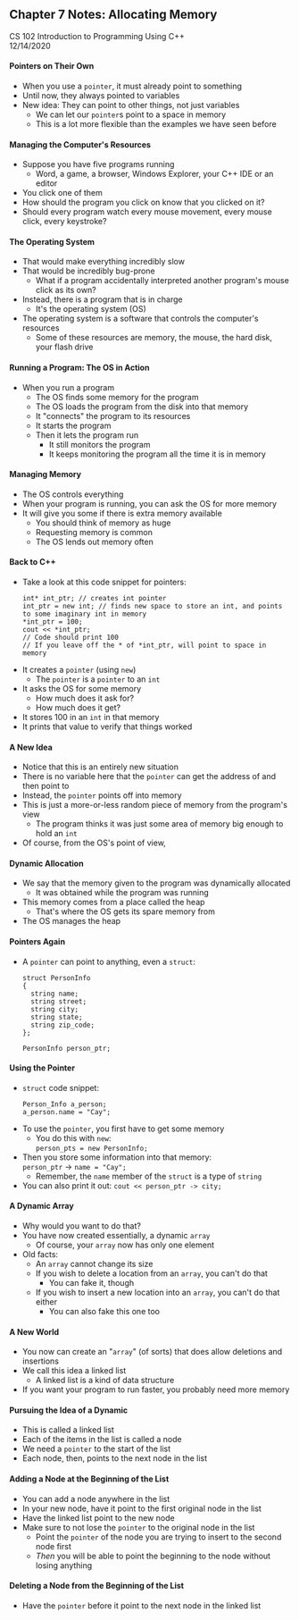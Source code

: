 ## Chapter 7 Notes: Allocating Memory
CS 102 Introduction to Programming Using C++  
12/14/2020

#### Pointers on Their Own
- When you use a ```pointer```, it must already point to something
- Until now, they always pointed to variables
- New idea: They can point to other things, not just variables
  - We can let our ```pointer```s point to a space in memory
  - This is a lot more flexible than the examples we have seen before

#### Managing the Computer's Resources
- Suppose you have five programs running
  - Word, a game, a browser, Windows Explorer, your C++ IDE or an editor
- You click one of them
- How should the program you click on know that you clicked on it?
- Should every program watch every mouse movement, every mouse click, every keystroke?

#### The Operating System
- That would make everything incredibly slow
- That would be incredibly bug-prone
  - What if a program accidentally interpreted another program's mouse click as its own?
- Instead, there is a program that is in charge
  - It's the operating system (OS)
- The operating system is a software that controls the computer's resources
  - Some of these resources are memory, the mouse, the hard disk, your flash drive

#### Running a Program: The OS in Action
- When you run a program 
  - The OS finds some memory for the program
  - The OS loads the program from the disk into that memory
  - It "connects" the program to its resources
  - It starts the program
  - Then it lets the program run
    - It still monitors the program
    - It keeps monitoring the program all the time it is in memory

#### Managing Memory
- The OS controls everything
- When your program is running, you can ask the OS for more memory
- It will give you some if there is extra memory available
  - You should think of memory as huge
  - Requesting memory is common
  - The OS lends out memory often

#### Back to C++
- Take a look at this code snippet for pointers:
  ```
  int* int_ptr; // creates int pointer
  int_ptr = new int; // finds new space to store an int, and points to some imaginary int in memory
  *int_ptr = 100; 
  cout << *int_ptr;
  // Code should print 100
  // If you leave off the * of *int_ptr, will point to space in memory
  ```
- It creates a ```pointer``` (using ```new```)
  - The ```pointer``` is a ```pointer``` to an ```int```
- It asks the OS for some memory
  - How much does it ask for?
  - How much does it get?
- It stores 100 in an ```int``` in that memory
- It prints that value to verify that things worked

#### A New Idea
- Notice that this is an entirely new situation
- There is no variable here that the ```pointer``` can get the address of and then point to
- Instead, the ```pointer``` points off into memory
- This is just a more-or-less random piece of memory from the program's view
  - The program thinks it was just some area of memory big enough to hold an ```int```
- Of course, from the OS's point of view, 

#### Dynamic Allocation
- We say that the memory given to the program was dynamically allocated
  - It was obtained while the program was running
- This memory comes from a place called the heap
  - That's where the OS gets its spare memory from
- The OS manages the heap

#### Pointers Again
- A ```pointer``` can point to anything, even a ```struct```:
  ```
  struct PersonInfo
  {
    string name;
    string street;
    string city;
    string state;
    string zip_code;
  };
  
  PersonInfo person_ptr;
  ```

#### Using the Pointer
- ```struct``` code snippet:  
  ```
  Person_Info a_person;
  a_person.name = "Cay";
  ```  
- To use the ```pointer```, you first have to get some memory
  - You do this with ```new```:  
    ```person_pts = new PersonInfo;```
- Then you store some information into that memory:  
  ```person_ptr``` -> ```name = "Cay";```  
  - Remember, the ```name``` member of the ```struct``` is a type of ```string```
- You can also print it out:
  ```cout << person_ptr -> city;```

#### A Dynamic Array
- Why would you want to do that?
- You have now created essentially, a dynamic ```array```
  - Of course, your ```array``` now has only one element
- Old facts:
  - An ```array``` cannot change its size
  - If you wish to delete a location from an ```array```, you can't do that
    - You can fake it, though
  - If you wish to insert a new location into an ```array```, you can't do that either
    - You can also fake this one too

#### A New World
- You now can create an "```array```" (of sorts) that does allow deletions and insertions
- We call this idea a linked list
  - A linked list is a kind of data structure
- If you want your program to run faster, you probably need more memory

#### Pursuing the Idea of a Dynamic 
- This is called a linked list
- Each of the items in the list is called a node
- We need a ```pointer``` to the start of the list
- Each node, then, points to the next node in the list

#### Adding a Node at the Beginning of the List
- You can add a node anywhere in the list
- In your new node, have it point to the first original node in the list
- Have the linked list point to the new node
- Make sure to not lose the ```pointer``` to the original node in the list
  - Point the ```pointer``` of the node you are trying to insert to the second node first
  - *Then* you will be able to point the beginning to the node without losing anything

#### Deleting a Node from the Beginning of the List
- Have the ```pointer``` before it point to the next node in the linked list
